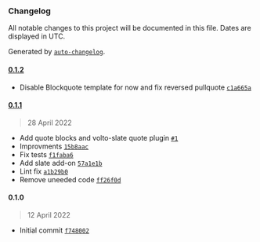 ### Changelog

All notable changes to this project will be documented in this file. Dates are displayed in UTC.

Generated by [`auto-changelog`](https://github.com/CookPete/auto-changelog).

#### [0.1.2](https://github.com/eea/volto-quote-block/compare/0.1.1...0.1.2)

- Disable Blockquote template for now and fix reversed pullquote [`c1a665a`](https://github.com/eea/volto-quote-block/commit/c1a665a32218baa39d12e4d987ad12b0249ab571)

#### [0.1.1](https://github.com/eea/volto-quote-block/compare/0.1.0...0.1.1)

> 28 April 2022

- Add quote blocks and volto-slate quote plugin [`#1`](https://github.com/eea/volto-quote-block/pull/1)
- Improvments [`15b8aac`](https://github.com/eea/volto-quote-block/commit/15b8aac6b575af5b6b05d32cbfd32d8c603b2eb3)
- Fix tests [`f1faba6`](https://github.com/eea/volto-quote-block/commit/f1faba692370b519c690a831efe80f26d1e9a8cc)
- Add slate add-on [`57a1e1b`](https://github.com/eea/volto-quote-block/commit/57a1e1bd5d68ec08afb24d6a51346ad54fa891b3)
- Lint fix [`a1b29b0`](https://github.com/eea/volto-quote-block/commit/a1b29b0ceee5606ec14edd8d60e3196019b07506)
- Remove uneeded code [`ff26f0d`](https://github.com/eea/volto-quote-block/commit/ff26f0d60193f70e993522f5f3f1328ce3ce6e11)

#### 0.1.0

> 12 April 2022

- Initial commit [`f748002`](https://github.com/eea/volto-quote-block/commit/f7480020346c8069fc825a439183b8f73445d62c)
